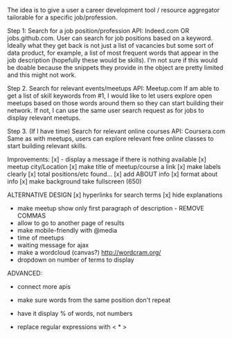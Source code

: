 The idea is to give a user a career development tool / resource aggregator tailorable for a specific job/profession.

Step 1: Search for a job position/profession
API: Indeed.com OR jobs.github.com.
User can search for job positions based on a keyword. Ideally what they get back is not just a list of vacancies but some sort of data product, for example, a list of most frequent words that appear in the job description (hopefully these would be skills). I'm not sure if this would be doable because the snippets they provide in the object are pretty limited and this might not work.

Step 2. Search for relevant events/meetups
API: Meetup.com
If am able to get a list of skill keywords from #1, I would like to let users explore open meetups based on those words around them so they can start building their network. If not, I can use the same user search request as for jobs to display relevant meetups.

Step 3. (If I have time) Search for relevant online courses
API: Coursera.com
Same as with meetups, users can explore relevant free online classes to start building relevant skills.



Improvements:
[x] - display a message if there is nothing available
[x] meetup city/Location
[x] make title of meetup/course a link
[x] make labels clearly
[x] total positions/etc found...
[x] add ABOUT info
[x] format about info
[x] make background take fullscreen (650)

ALTERNATIVE DESIGN
[x] hyperlinks for search terms
[x] hide explanations
- make meetup show only first paragraph of description - REMOVE COMMAS
- allow to go to another page of results
- make mobile-friendly with @media
- time of meetups
- waiting message for ajax
- make a wordcloud (canvas?) http://wordcram.org/
- dropdown on number of terms to display

ADVANCED:
- connect more apis

- make sure words from the same position don't repeat
- have it display % of words, not numbers
- replace regular expressions with < * >
